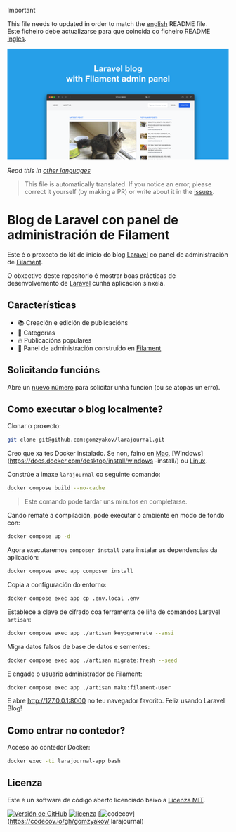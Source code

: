 >[!IMPORTANT]
>This file needs to updated in order to match the [english](/README.md) README file.  
>Este ficheiro debe actualizarse para que coincida co ficheiro README [inglés](/README.md).

![Blogue de Laravel co panel de administración de Filament](../docs/social-preview-en.png)

_Read this in [other languages](./Translations.md)_

>This file is automatically translated. If you notice an error, please correct it yourself (by making a PR) or write about it in the [issues](https://github.com/gomzyakov/larajournal/issues).

# Blog de Laravel con panel de administración de Filament

Este é o proxecto do kit de inicio do blog [Laravel](https://laravel.com) co panel de administración de [Filament](https://filamentphp.com).

O obxectivo deste repositorio é mostrar boas prácticas de desenvolvemento de [Laravel](https://laravel.com) cunha aplicación sinxela.

## Características

- 📚 Creación e edición de publicacións
- 🥑 Categorías
- 🔥 Publicacións populares
- 🎉 Panel de administración construído en [Filament](https://filamentphp.com)

## Solicitando funcións

Abre un [nuevo número](https://github.com/gomzyakov/larajournal/issues/new) para solicitar unha función (ou se atopas un erro).

## Como executar o blog localmente?

Clonar o proxecto:

```bash
git clone git@github.com:gomzyakov/larajournal.git
```

Creo que xa tes Docker instalado. Se non, faino en [Mac](https://docs.docker.com/desktop/install/mac-install/), [Windows](https://docs.docker.com/desktop/install/windows -install/) ou [Linux](https://docs.docker.com/desktop/install/linux-install/).

Constrúe a imaxe `larajournal` co seguinte comando:

```bash
docker compose build --no-cache
```

> Este comando pode tardar uns minutos en completarse.

Cando remate a compilación, pode executar o ambiente en modo de fondo con:

```bash
docker compose up -d
```

Agora executaremos `composer install` para instalar as dependencias da aplicación:

```bash
docker compose exec app composer install
```

Copia a configuración do entorno:

```bash
docker compose exec app cp .env.local .env
```

Establece a clave de cifrado coa ferramenta de liña de comandos Laravel `artisan`:

```bash
docker compose exec app ./artisan key:generate --ansi
```

Migra datos falsos de base de datos e sementes:

```bash
docker compose exec app ./artisan migrate:fresh --seed
```

E engade o usuario administrador de Filament:

```bash
docker compose exec app ./artisan make:filament-user
```

E abre http://127.0.0.1:8000 no teu navegador favorito. Feliz usando Laravel Blog!

## Como entrar no contedor?

Acceso ao contedor Docker:

```bash
docker exec -ti larajournal-app bash
```

## Licenza

Este é un software de código aberto licenciado baixo a [Licenza MIT](https://github.com/gomzyakov/php-code-style/blob/main/LICENSE).


[![Versión de GitHub](https://img.shields.io/github/release/gomzyakov/larajournal.svg)](https://github.com/gomzyakov/larajournal/releases/latest)
[![licenza](https://img.shields.io/badge/License-MIT-green.svg)](https://github.com/gomzyakov/larajournal/blob/development/LICENSE)
[![codecov](https://codecov.io/gh/gomzyakov/larajournal/branch/main/graph/badge.svg?token=4CYTVMVUYV)](https://codecov.io/gh/gomzyakov/ larajournal)
